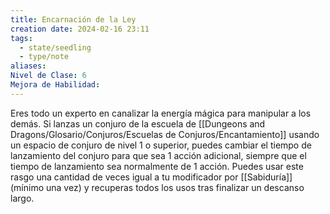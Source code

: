 ```yaml
---
title: Encarnación de la Ley
creation date: 2024-02-16 23:11
tags:
  - state/seedling
  - type/note
aliases: 
Nivel de Clase: 6
Mejora de Habilidad:
---
```

Eres todo un experto en canalizar la energía mágica para manipular a los demás.
Si lanzas un conjuro de la escuela de [[Dungeons and Dragons/Glosario/Conjuros/Escuelas de Conjuros/Encantamiento]] usando un espacio de conjuro de nivel 1 o
superior, puedes cambiar el tiempo de lanzamiento del conjuro para que sea 1 acción adicional,
siempre que el tiempo de lanzamiento sea normalmente de 1 acción.
Puedes usar este rasgo una cantidad de veces igual a tu modificador por [[Sabiduría]] (mínimo una vez) y recuperas todos los usos tras finalizar un descanso largo.

